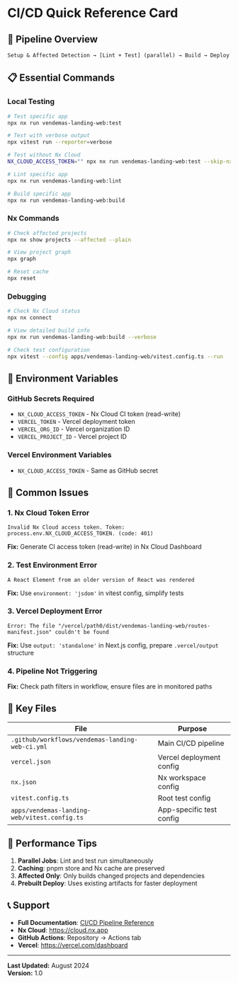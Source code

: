# CI/CD Quick Reference Card

## 🚀 Pipeline Overview

```
Setup & Affected Detection → [Lint + Test] (parallel) → Build → Deploy
```

## 📋 Essential Commands

### Local Testing
```bash
# Test specific app
npx nx run vendemas-landing-web:test

# Test with verbose output
npx vitest run --reporter=verbose

# Test without Nx Cloud
NX_CLOUD_ACCESS_TOKEN="" npx nx run vendemas-landing-web:test --skip-nx-cache

# Lint specific app
npx nx run vendemas-landing-web:lint

# Build specific app
npx nx run vendemas-landing-web:build
```

### Nx Commands
```bash
# Check affected projects
npx nx show projects --affected --plain

# View project graph
npx graph

# Reset cache
npx reset
```

### Debugging
```bash
# Check Nx Cloud status
npx nx connect

# View detailed build info
npx nx run vendemas-landing-web:build --verbose

# Check test configuration
npx vitest --config apps/vendemas-landing-web/vitest.config.ts --run
```

## 🔧 Environment Variables

### GitHub Secrets Required
- `NX_CLOUD_ACCESS_TOKEN` - Nx Cloud CI token (read-write)
- `VERCEL_TOKEN` - Vercel deployment token
- `VERCEL_ORG_ID` - Vercel organization ID
- `VERCEL_PROJECT_ID` - Vercel project ID

### Vercel Environment Variables
- `NX_CLOUD_ACCESS_TOKEN` - Same as GitHub secret

## 🚨 Common Issues

### 1. Nx Cloud Token Error
```
Invalid Nx Cloud access token. Token: process.env.NX_CLOUD_ACCESS_TOKEN. (code: 401)
```
**Fix:** Generate CI access token (read-write) in Nx Cloud Dashboard

### 2. Test Environment Error
```
A React Element from an older version of React was rendered
```
**Fix:** Use `environment: 'jsdom'` in vitest config, simplify tests

### 3. Vercel Deployment Error
```
Error: The file "/vercel/path0/dist/vendemas-landing-web/routes-manifest.json" couldn't be found
```
**Fix:** Use `output: 'standalone'` in Next.js config, prepare `.vercel/output` structure

### 4. Pipeline Not Triggering
**Fix:** Check path filters in workflow, ensure files are in monitored paths

## 📁 Key Files

| File | Purpose |
|------|---------|
| `.github/workflows/vendemas-landing-web-ci.yml` | Main CI/CD pipeline |
| `vercel.json` | Vercel deployment config |
| `nx.json` | Nx workspace config |
| `vitest.config.ts` | Root test config |
| `apps/vendemas-landing-web/vitest.config.ts` | App-specific test config |

## 🎯 Performance Tips

1. **Parallel Jobs**: Lint and test run simultaneously
2. **Caching**: pnpm store and Nx cache are preserved
3. **Affected Only**: Only builds changed projects and dependencies
4. **Prebuilt Deploy**: Uses existing artifacts for faster deployment

## 📞 Support

- **Full Documentation**: [CI/CD Pipeline Reference](ci-cd-pipeline-reference.md)
- **Nx Cloud**: https://cloud.nx.app
- **GitHub Actions**: Repository → Actions tab
- **Vercel**: https://vercel.com/dashboard

---

**Last Updated:** August 2024  
**Version:** 1.0
